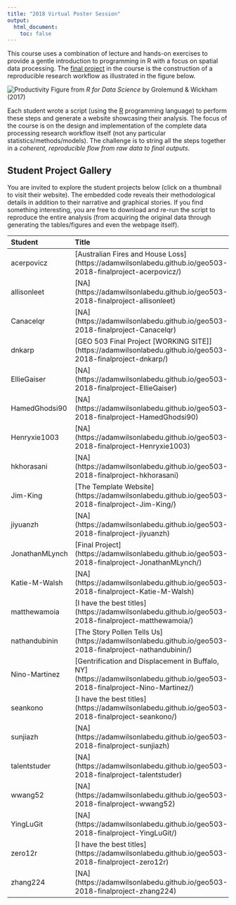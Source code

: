 ```yaml
---
title: "2018 Virtual Poster Session"
output:
  html_document:
    toc: false
---
```


This course uses a combination of lecture and hands-on exercises to provide a gentle introduction to programming in R with a focus on spatial data processing. The [final project](Project.html) in the course is the construction of a reproducible research workflow as illustrated in the figure below.

![Productivity](00_CourseIntroduction/assets/data-science.png)
Figure from _R for Data Science_ by Grolemund & Wickham (2017)

Each student wrote a script (using the [R](https://www.r-project.org/) programming language) to perform these steps and generate a website showcasing their analysis. The focus of the course is on the design and implementation of the complete data processing research workflow itself (not any particular statistics/methods/models). The challenge is to string all the steps together in a _coherent, reproducible flow from raw data to final outputs_.  

## Student Project Gallery

You are invited to explore the student projects below (click on a thumbnail to visit their website).  The embedded code reveals their methodological details in addition to their narrative and graphical stories.   If you find something interesting, you are free to download and re-run the script to reproduce the entire analysis (from acquiring the original data through generating the tables/figures and even the webpage itself).








<table>
 <thead>
  <tr>
   <th style="text-align:left;"> Student </th>
   <th style="text-align:left;"> Title </th>
  </tr>
 </thead>
<tbody>
  <tr>
   <td style="text-align:left;"> acerpovicz </td>
   <td style="text-align:left;"> [Australian Fires and House Loss](https://adamwilsonlabedu.github.io/geo503-2018-finalproject-acerpovicz/) </td>
  </tr>
  <tr>
   <td style="text-align:left;"> allisonleet </td>
   <td style="text-align:left;"> [NA](https://adamwilsonlabedu.github.io/geo503-2018-finalproject-allisonleet) </td>
  </tr>
  <tr>
   <td style="text-align:left;"> Canacelqr </td>
   <td style="text-align:left;"> [NA](https://adamwilsonlabedu.github.io/geo503-2018-finalproject-Canacelqr) </td>
  </tr>
  <tr>
   <td style="text-align:left;"> dnkarp </td>
   <td style="text-align:left;"> [GEO 503 Final Project [WORKING SITE]](https://adamwilsonlabedu.github.io/geo503-2018-finalproject-dnkarp/) </td>
  </tr>
  <tr>
   <td style="text-align:left;"> EllieGaiser </td>
   <td style="text-align:left;"> [NA](https://adamwilsonlabedu.github.io/geo503-2018-finalproject-EllieGaiser) </td>
  </tr>
  <tr>
   <td style="text-align:left;"> HamedGhodsi90 </td>
   <td style="text-align:left;"> [NA](https://adamwilsonlabedu.github.io/geo503-2018-finalproject-HamedGhodsi90) </td>
  </tr>
  <tr>
   <td style="text-align:left;"> Henryxie1003 </td>
   <td style="text-align:left;"> [NA](https://adamwilsonlabedu.github.io/geo503-2018-finalproject-Henryxie1003) </td>
  </tr>
  <tr>
   <td style="text-align:left;"> hkhorasani </td>
   <td style="text-align:left;"> [NA](https://adamwilsonlabedu.github.io/geo503-2018-finalproject-hkhorasani) </td>
  </tr>
  <tr>
   <td style="text-align:left;"> Jim-King </td>
   <td style="text-align:left;"> [The Template Website](https://adamwilsonlabedu.github.io/geo503-2018-finalproject-Jim-King/) </td>
  </tr>
  <tr>
   <td style="text-align:left;"> jiyuanzh </td>
   <td style="text-align:left;"> [NA](https://adamwilsonlabedu.github.io/geo503-2018-finalproject-jiyuanzh) </td>
  </tr>
  <tr>
   <td style="text-align:left;"> JonathanMLynch </td>
   <td style="text-align:left;"> [Final Project](https://adamwilsonlabedu.github.io/geo503-2018-finalproject-JonathanMLynch/) </td>
  </tr>
  <tr>
   <td style="text-align:left;"> Katie-M-Walsh </td>
   <td style="text-align:left;"> [NA](https://adamwilsonlabedu.github.io/geo503-2018-finalproject-Katie-M-Walsh) </td>
  </tr>
  <tr>
   <td style="text-align:left;"> matthewamoia </td>
   <td style="text-align:left;"> [I have the best titles](https://adamwilsonlabedu.github.io/geo503-2018-finalproject-matthewamoia/) </td>
  </tr>
  <tr>
   <td style="text-align:left;"> nathandubinin </td>
   <td style="text-align:left;"> [The Story Pollen Tells Us](https://adamwilsonlabedu.github.io/geo503-2018-finalproject-nathandubinin/) </td>
  </tr>
  <tr>
   <td style="text-align:left;"> Nino-Martinez </td>
   <td style="text-align:left;"> [Gentrification and Displacement in Buffalo, NY](https://adamwilsonlabedu.github.io/geo503-2018-finalproject-Nino-Martinez/) </td>
  </tr>
  <tr>
   <td style="text-align:left;"> seankono </td>
   <td style="text-align:left;"> [I have the best titles](https://adamwilsonlabedu.github.io/geo503-2018-finalproject-seankono/) </td>
  </tr>
  <tr>
   <td style="text-align:left;"> sunjiazh </td>
   <td style="text-align:left;"> [NA](https://adamwilsonlabedu.github.io/geo503-2018-finalproject-sunjiazh) </td>
  </tr>
  <tr>
   <td style="text-align:left;"> talentstuder </td>
   <td style="text-align:left;"> [NA](https://adamwilsonlabedu.github.io/geo503-2018-finalproject-talentstuder) </td>
  </tr>
  <tr>
   <td style="text-align:left;"> wwang52 </td>
   <td style="text-align:left;"> [NA](https://adamwilsonlabedu.github.io/geo503-2018-finalproject-wwang52) </td>
  </tr>
  <tr>
   <td style="text-align:left;"> YingLuGit </td>
   <td style="text-align:left;"> [NA](https://adamwilsonlabedu.github.io/geo503-2018-finalproject-YingLuGit/) </td>
  </tr>
  <tr>
   <td style="text-align:left;"> zero12r </td>
   <td style="text-align:left;"> [I have the best titles](https://adamwilsonlabedu.github.io/geo503-2018-finalproject-zero12r) </td>
  </tr>
  <tr>
   <td style="text-align:left;"> zhang224 </td>
   <td style="text-align:left;"> [NA](https://adamwilsonlabedu.github.io/geo503-2018-finalproject-zhang224) </td>
  </tr>
</tbody>
</table>
